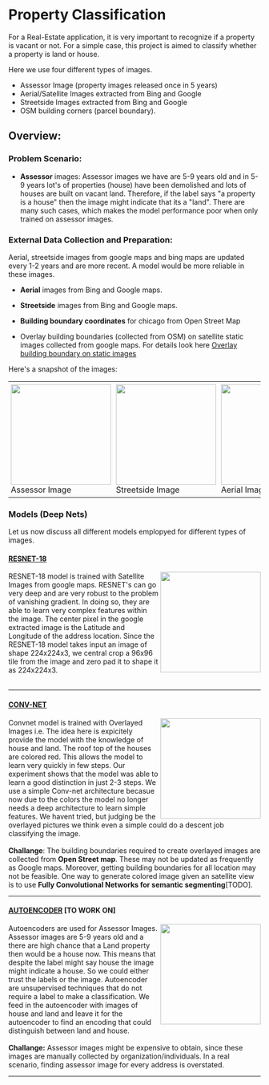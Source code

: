 #  Property Classification


For a Real-Estate application, it is very important to recognize if a property is vacant or not. For a simple case, 
this project is aimed to classify whether a property is land or house.  

Here we use four different types of images.

* Assessor Image (property images released once in 5 years)
* Aerial/Satellite Images extracted from Bing and Google
* Streetside Images extracted from Bing and Google 
* OSM building corners (parcel boundary).



## Overview:

### Problem Scenario: 

* **Assessor** images: Assessor images we have are 5-9 years old and in 5-9 years lot's of properties (house) have been demolished and lots of houses are built on vacant land. Therefore, if the label says "a property is a house" then the image might indicate that its a "land". There are many such cases, which makes the model performance poor when only trained on 
assessor images.  

### External Data Collection and Preparation:

Aerial, streetside images from google maps and bing maps are updated every 1-2 years and are more recent. A model would be more reliable in these images.

  * **Aerial** images from Bing and Google maps.
  * **Streetside** images from Bing and Google maps.
  * **Building boundary coordinates** for chicago from Open Street Map
    
  * Overlay building boundaries (collected from OSM) on satellite static images collected from google maps. For details look here [Overlay building boundary on static images](https://github.com/Sardhendu/PropertyClassification/tree/master/semantic_segmentation)    

Here's a snapshot of the images:

<div id="image-table">
    <table>
	    <tr>
    	    <td style="padding:5px">
        	    <img src="https://github.com/Sardhendu/PropertyClassification/blob/master/images/assessor.png" width="200" height="200"><figcaption>Assessor Image</figcaption>
      	    </td>
            <td style="padding:5px">
            	<img src="https://github.com/Sardhendu/PropertyClassification/blob/master/images/streetside.jpg" width="200" height="200"><figcaption>Streetside Image</figcaption>
             </td>
            <td style="padding:5px">
            	<img src="https://github.com/Sardhendu/PropertyClassification/blob/master/images/aerial.png" width="200" height="200"><figcaption>Aerial Image</figcaption>
             </td>
             <td style="padding:5px">
            	<img src="https://github.com/Sardhendu/PropertyClassification/blob/master/images/overlayed.jpg" width="200" height="200"><figcaption>Overlayed Image</figcaption>
             </td>
        </tr>
    </table>
</div>


### Models (Deep Nets) 
Let us now discuss all different models emplopyed for different types of images.

#### [RESNET-18](https://github.com/Sardhendu/PropertyClassification/blob/master/conv_net/resnet.py)

<div id="wrapper">
    <div class="twoColumn">
        <img align="right" width="200" height="200" src="https://github.com/Sardhendu/PropertyClassification/blob/master/images/zeropad_aerial.png">
    </div>
    <div class="twoColumn">
         <p>
            RESNET-18 model is trained with Satellite Images from google maps. RESNET's can go very deep and are very robust to the problem of vanishing gradient. In doing so, they are able to learn very complex features within the image. The center pixel in the google extracted image is the Latitude and Longitude of the address location. Since the RESNET-18 model takes input an image of shape 224x224x3, we central crop a 96x96 tile from the image and zero pad it to shape it as 224x224x3. <br><br>
         </p>
    </div>
</div>

--------------

#### [CONV-NET](https://github.com/Sardhendu/PropertyClassification/blob/master/conv_net/convnet.py)

<div id="wrapper">
    <div class="twoColumn">
        <img align="right" width="200" height="200" src="https://github.com/Sardhendu/PropertyClassification/blob/master/images/overlayed2.png">
    </div>
    <div class="twoColumn">
         <p>
            Convnet model is trained with Overlayed Images i.e. The idea here is expicitely provide the model with 
            the knowledge of house and land. The roof top of the houses are colored red. This allows the model to 
            learn very quickly in few steps. Our experiment shows that the model was able to learn a good distinction in just 2-3 steps. We use a simple Conv-net architecture becasue now due to the colors the model no longer needs
             a deep architecture to learn simple features. We havent tried, but judging be the overlayed pictures we 
             think even a simple could do a descent job classifying the image.<br><br><b>Challange</b>: The building 
             boundaries required to create overlayed images are collected from <b>Open Street map</b>. These may not 
             be updated as frequently as Google maps. Moreover, getting building boundaries for all location may not 
             be feasible. One way to generate colored image given an satellite view is to use <b>Fully 
             Convolutional Networks for semantic segmenting</b>[TODO]. <br>     
         </p>
    </div>
</div>
    
---------------

#### [AUTOENCODER](https://github.com/Sardhendu/PropertyClassification/blob/master/conv_net/conv_autoencoder.py) [TO WORK ON]

<div id="wrapper">
    <div class="twoColumn">
        <img align="right" width="200" height="200" src="https://github.com/Sardhendu/PropertyClassification/blob/master/images/assessor2.png">
    </div>
    <div class="twoColumn">
         <p>
            Autoencoders are used for Assessor Images. Assessor images are 5-9 years old and a there are high chance 
            that a Land property then would be a house now. This means that despite the label might say house the image
             might indicate a house. So we could either trust the labels or the image. Autoencoder are unsupervised 
             techniques that do not require a label to make a classification. We feed in the autoencoder with images 
             of house and land and leave it for the autoencoder to find an encoding that could distinguish between 
             land and house. <br><br><b>Challange:</b> Assessor images might be expensive to obtain, since these 
             images are manually collected by organization/individuals. In a real scenario, finding assessor image 
             for every address is overstated.<br>    
         </p>
    </div>
</div>

--------


